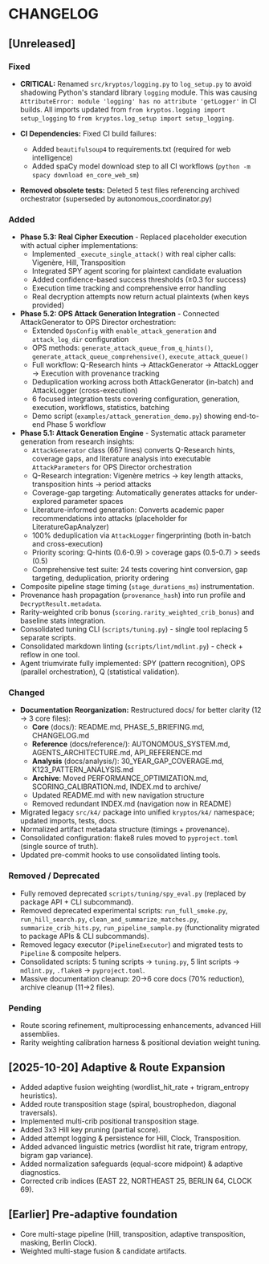 # CHANGELOG

## [Unreleased]

### Fixed

* **CRITICAL:** Renamed `src/kryptos/logging.py` to `log_setup.py` to avoid shadowing Python's standard library
`logging` module. This was causing `AttributeError: module 'logging' has no attribute 'getLogger'` in CI builds. All
imports updated from `from kryptos.logging import setup_logging` to `from kryptos.log_setup import setup_logging`.

* **CI Dependencies:** Fixed CI build failures:

  - Added `beautifulsoup4` to requirements.txt (required for web intelligence)
  - Added spaCy model download step to all CI workflows (`python -m spacy download en_core_web_sm`)

* **Removed obsolete tests:** Deleted 5 test files referencing archived orchestrator (superseded by
autonomous_coordinator.py)

### Added

* **Phase 5.3: Real Cipher Execution** - Replaced placeholder execution with actual cipher implementations:
  - Implemented `_execute_single_attack()` with real cipher calls: Vigenère, Hill, Transposition
  - Integrated SPY agent scoring for plaintext candidate evaluation
  - Added confidence-based success thresholds (≥0.3 for success)
  - Execution time tracking and comprehensive error handling
  - Real decryption attempts now return actual plaintexts (when keys provided)
* **Phase 5.2: OPS Attack Generation Integration** - Connected AttackGenerator to OPS Director orchestration:
  - Extended `OpsConfig` with `enable_attack_generation` and `attack_log_dir` configuration
  - OPS methods: `generate_attack_queue_from_q_hints()`, `generate_attack_queue_comprehensive()`,
    `execute_attack_queue()`
  - Full workflow: Q-Research hints → AttackGenerator → AttackLogger → Execution with provenance tracking
  - Deduplication working across both AttackGenerator (in-batch) and AttackLogger (cross-execution)
  - 6 focused integration tests covering configuration, generation, execution, workflows, statistics, batching
  - Demo script (`examples/attack_generation_demo.py`) showing end-to-end Phase 5 workflow
* **Phase 5.1: Attack Generation Engine** - Systematic attack parameter generation from research insights:
  - `AttackGenerator` class (667 lines) converts Q-Research hints, coverage gaps, and literature analysis into
    executable `AttackParameters` for OPS Director orchestration
  - Q-Research integration: Vigenère metrics → key length attacks, transposition hints → period attacks
  - Coverage-gap targeting: Automatically generates attacks for under-explored parameter spaces
  - Literature-informed generation: Converts academic paper recommendations into attacks (placeholder for
    LiteratureGapAnalyzer)
  - 100% deduplication via `AttackLogger` fingerprinting (both in-batch and cross-execution)
  - Priority scoring: Q-hints (0.6-0.9) > coverage gaps (0.5-0.7) > seeds (0.5)
  - Comprehensive test suite: 24 tests covering hint conversion, gap targeting, deduplication, priority ordering
* Composite pipeline stage timing (`stage_durations_ms`) instrumentation.
* Provenance hash propagation (`provenance_hash`) into run profile and `DecryptResult.metadata`.
* Rarity-weighted crib bonus (`scoring.rarity_weighted_crib_bonus`) and baseline stats integration.
* Consolidated tuning CLI (`scripts/tuning.py`) - single tool replacing 5 separate scripts.
* Consolidated markdown linting (`scripts/lint/mdlint.py`) - check + reflow in one tool.
* Agent triumvirate fully implemented: SPY (pattern recognition), OPS (parallel orchestration), Q (statistical
validation).

### Changed

* **Documentation Reorganization:** Restructured docs/ for better clarity (12 → 3 core files):
  - **Core** (docs/): README.md, PHASE_5_BRIEFING.md, CHANGELOG.md
  - **Reference** (docs/reference/): AUTONOMOUS_SYSTEM.md, AGENTS_ARCHITECTURE.md, API_REFERENCE.md
  - **Analysis** (docs/analysis/): 30_YEAR_GAP_COVERAGE.md, K123_PATTERN_ANALYSIS.md
  - **Archive**: Moved PERFORMANCE_OPTIMIZATION.md, SCORING_CALIBRATION.md, INDEX.md to archive/
  - Updated README.md with new navigation structure
  - Removed redundant INDEX.md (navigation now in README)
* Migrated legacy `src/k4/` package into unified `kryptos/k4/` namespace; updated imports, tests,
docs.
* Normalized artifact metadata structure (timings + provenance).
* Consolidated configuration: flake8 rules moved to `pyproject.toml` (single source of truth).
* Updated pre-commit hooks to use consolidated linting tools.

### Removed / Deprecated

* Fully removed deprecated `scripts/tuning/spy_eval.py` (replaced by package API + CLI subcommand).
* Removed deprecated experimental scripts: `run_full_smoke.py`, `run_hill_search.py`,
`clean_and_summarize_matches.py`, `summarize_crib_hits.py`, `run_pipeline_sample.py` (functionality migrated to package
APIs & CLI subcommands).
* Removed legacy executor (`PipelineExecutor`) and migrated tests to `Pipeline` & composite helpers.
* Consolidated scripts: 5 tuning scripts → `tuning.py`, 5 lint scripts → `mdlint.py`, `.flake8` → `pyproject.toml`.
* Massive documentation cleanup: 20→6 core docs (70% reduction), archive cleanup (11→2 files).

### Pending

* Route scoring refinement, multiprocessing enhancements, advanced Hill assemblies.
* Rarity weighting calibration harness & positional deviation weight tuning.

## [2025-10-20] Adaptive & Route Expansion

* Added adaptive fusion weighting (wordlist_hit_rate + trigram_entropy heuristics).
* Added route transposition stage (spiral, boustrophedon, diagonal traversals).
* Implemented multi-crib positional transposition stage.
* Added 3x3 Hill key pruning (partial score).
* Added attempt logging & persistence for Hill, Clock, Transposition.
* Added advanced linguistic metrics (wordlist hit rate, trigram entropy, bigram gap variance).
* Added normalization safeguards (equal-score midpoint) & adaptive diagnostics.
* Corrected crib indices (EAST 22, NORTHEAST 25, BERLIN 64, CLOCK 69).

## [Earlier] Pre-adaptive foundation

* Core multi-stage pipeline (Hill, transposition, adaptive transposition, masking, Berlin Clock).
* Weighted multi-stage fusion & candidate artifacts.
